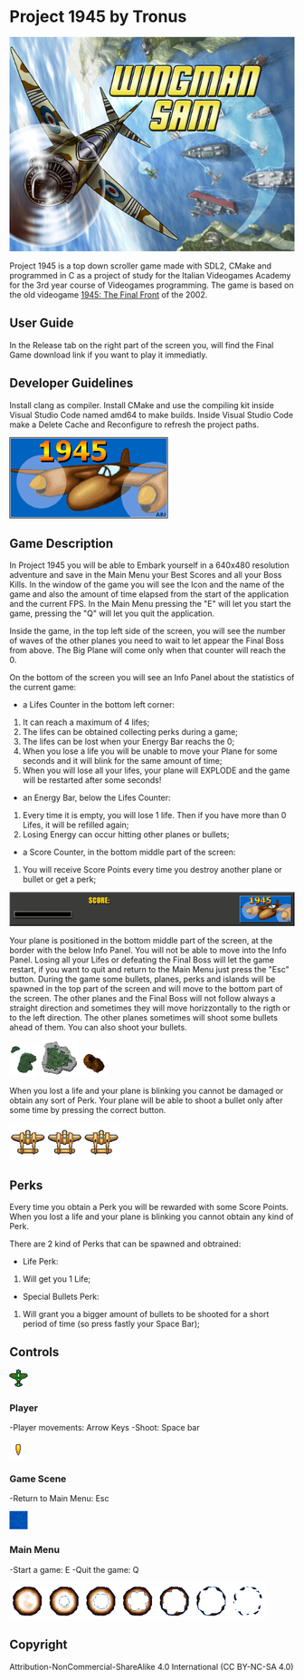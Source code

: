 # Project 1945 by Tronus

![Banner of the project](./Project_1945_source/resources/extra/Title.png)

Project 1945 is a top down scroller game made with SDL2, CMake and programmed in C as a project of study for the Italian Videogames Academy for the 3rd year course of Videogames programming.
The game is based on the old videogame [1945: The Final Front](https://www.youtube.com/watch?v=uBIbxobSUcY) of the 2002.

## User Guide

In the Release tab on the right part of the screen you, will find the Final Game download link if you want to play it immediatly.

## Developer Guidelines

Install clang as compiler.
Install CMake and use the compiling kit inside Visual Studio Code named amd64 to make builds.
Inside Visual Studio Code make a Delete Cache and Reconfigure to refresh the project paths.

![Loading image](./Project_1945_source/resources/loading.gif)

## Game Description
In Project 1945 you will be able to Embark yourself in a 640x480 resolution adventure and save in the Main Menu your Best Scores and all your Boss Kills.
In the window of the game you will see the Icon and the name of the game and also the amount of time elapsed from the start of the application and the current FPS.
In the Main Menu pressing the "E" will let you start the game, pressing the "Q" will let you quit the application.

Inside the game, in the top left side of the screen, you will see the number of waves of the other planes you need to wait to let appear the Final Boss from above. The Big Plane will come only when that counter will reach the 0.

On the bottom of the screen you will see an Info Panel about the statistics of the current game:
- a Lifes Counter in the bottom left corner:  
1) It can reach a maximum of 4 lifes;  
2) The lifes can be obtained collecting perks during a game;  
3) The lifes can be lost when your Energy Bar reachs the 0;
4) When you lose a life you will be unable to move your Plane for some seconds and it will blink for the same amount of time;
5) When you will lose all your lifes, your plane will EXPLODE and the game will be restarted after some seconds!

- an Energy Bar, below the Lifes Counter:  
1) Every time it is empty, you will lose 1 life. Then if you have more than 0 Lifes, it will be refilled again;  
2) Losing Energy can occur hitting other planes or bullets;

- a Score Counter, in the bottom middle part of the screen:  
1) You will receive Score Points every time you destroy another plane or bullet or get a perk;

![Info Panel](./Project_1945_source/resources/ui/bottom.png)

Your plane is positioned in the bottom middle part of the screen, at the border with the below Info Panel. You will not be able to move into the Info Panel.
Losing all your Lifes or defeating the Final Boss will let the game restart, if you want to quit and return to the Main Menu just press the "Esc" button.
During the game some bullets, planes, perks and islands will be spawned in the top part of the screen and will move to the bottom part of the screen.
The other planes and the Final Boss will not follow always a straight direction and sometimes they will move horizzontally to the rigth or to the left direction.
The other planes sometimes will shoot some bullets ahead of them. You can also shoot your bullets.

![Island1](./Project_1945_source/resources/map/island1.png) ![Island2](./Project_1945_source/resources/map/island2.png) ![Island3](./Project_1945_source/resources/map/island3.png)

When you lost a life and your plane is blinking you cannot be damaged or obtain any sort of Perk.
Your plane will be able to shoot a bullet only after some time by pressing the correct button.

![Life perks](./Project_1945_source/resources/player/myplane_strip3.png)

## Perks

Every time you obtain a Perk you will be rewarded with some Score Points. When you lost a life and your plane is blinking you cannot obtain any kind of Perk.

There are 2 kind of Perks that can be spawned and obtrained:
- Life Perk: 
1) Will get you 1 Life;

- Special Bullets Perk:
1) Will grant you a bigger amount of bullets to be shooted for a short period of time (so press fastly your Space Bar);

## Controls

![Player's plane](./Project_1945_source/resources/ui/Icon.png)

### Player
-Player movements: Arrow Keys
-Shoot: Space bar

![Player's bullet](./Project_1945_source/resources/player/bullet.png)

### Game Scene

-Return to Main Menu: Esc

![Water background](./Project_1945_source/resources/map/water.png)

### Main Menu
-Start a game: E
-Quit the game: Q

![Water background](./Project_1945_source/resources/player/explosion2_strip7.png)

## Copyright
Attribution-NonCommercial-ShareAlike 4.0 International (CC BY-NC-SA 4.0) 
